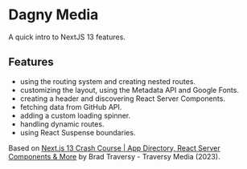 # Dagny Media

A quick intro to NextJS 13 features.

<!-- <p align="center">
    <img src="screenshot.png">
</p> -->

## Features

- using the routing system and creating nested routes.
- customizing the layout, using the Metadata API and Google Fonts.
- creating a header and discovering React Server Components.
- fetching data from GitHub API.
- adding a custom loading spinner.
- handling dynamic routes.
- using React Suspense boundaries.

Based on [Next.js 13 Crash Course | App Directory, React Server Components & More](https://www.youtube.com/watch?v=Y6KDk5iyrYE) by Brad Traversy - Traversy Media (2023).
